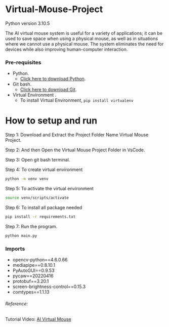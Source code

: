 # Virtual-Mouse-Project

Python version 3.10.5

The AI virtual mouse system is useful for a variety of applications; it can be used to save space when using a physical mouse, as well as in situations where we cannot use a physical mouse. The system eliminates the need for devices while also improving human-computer interaction.

### Pre-requisites
  * Python.
    - [Click here to download Python](https://www.python.org/downloads).
  * Git bash.
    - [Click here to download Git](https://git-scm.com/downloads).
  * Virtual Environment .
    - To install Virtual Environment, `pip install virtualenv`
  
# How to setup and run  
  Step 1: Download and Extract the Project Folder Name Virtual Mouse Project.

  Step 2: And then Open the Virtual Mouse Project Folder in VsCode.

  Step 3: Open git bash terminal.

  Step 4: To create virtual environment
  ```bash 
 python -m venv venv
  ```
  
  Step 5: To activate the virtual environment
  ```bash 
source venv/scripts/activate
  ```
  
  Step 6: To install all package needed
  ```bash 
pip install -r requirements.txt
  ```
  
  Step 7: Run the program.
  ```bash 
python main.py
  ```


### Imports
  * opencv-python==4.6.0.66
  * mediapipe==0.8.10.1
  * PyAutoGUI==0.9.53
  * pycaw==20220416
  * protobuf==3.20.1
  * screen-brightness-control==0.15.3
  * comtypes==1.1.13


###### Reference:
 Tutorial Video: [AI Virtual Mouse](https://www.youtube.com/watch?v=ufm6tfgo-OA)
